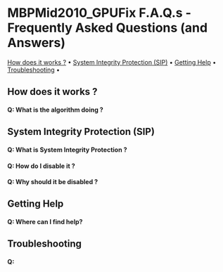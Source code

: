 # MBPMid2010_GPUFix F.A.Q.s - Frequently Asked Questions (and Answers)

[How does it works ?](#how-does-it-works-) • 
[System Integrity Protection (SIP)](#system-integrity-protection-sip) • 
[Getting Help](#getting-help) • 
[Troubleshooting](#troubleshooting) •



## How does it works ?

#### Q: What is the algorithm doing ?


## System Integrity Protection (SIP)

#### Q: What is System Integrity Protection ?

#### Q: How do I disable it ?

#### Q: Why should it be disabled ?


## Getting Help 


#### Q: Where can I find help?

## Troubleshooting

#### Q: 
